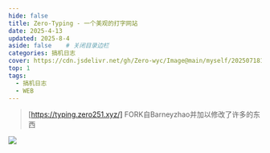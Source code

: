 ```yaml
---
hide: false
title: Zero-Typing - 一个美观的打字网站
date: 2025-4-13
updated: 2025-8-4
aside: false	# 关闭目录边栏
categories: 搞机日志
cover: https://cdn.jsdelivr.net/gh/Zero-wyc/Image@main/myself/20250718181502084.png
top: 1
tags:
  - 搞机日志
  - WEB
---
```


>[https://typing.zero251.xyz/]  FORK自Barneyzhao并加以修改了许多的东西

<!-- more -->

![](https://cdn.jsdelivr.net/gh/Zero-wyc/Image@main/myself/20250718181502084.png)

